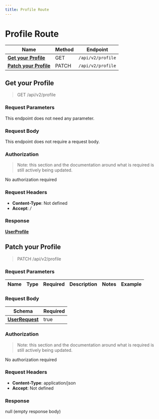 ```yaml
---
title: Profile Route
---
```


# Profile Route




| Name | Method | Endpoint |
|------------- | ------------- | -------------|
| [**Get your Profile**](#getyour-profile) | GET | `/api/v2/profile` |
| [**Patch your Profile**](#patchyour-profile) | PATCH | `/api/v2/profile` |


<a name="getProfile"></a>

## **Get your Profile**

> GET /api/v2/profile


### Request Parameters
This endpoint does not need any parameter.


### Request Body
This endpoint does not require a request body.

### Authorization

> Note: this section and the documentation around what is required is still actively being updated.

No authorization required

### Request Headers

- **Content-Type**: Not defined
- **Accept**: */*

### Response

[**UserProfile**](./models/UserProfile.md)

<a name="updateProfile"></a>

## **Patch your Profile**

> PATCH /api/v2/profile


### Request Parameters


| Name | Type | Required | Description | Notes | Example |
| ---- | ---- | -------- | ----------- | --- |---|


### Request Body
| Schema | Required | 
| ------ | --- | 
| [**UserRequest**](./models/UserRequest) | true |


### Authorization

> Note: this section and the documentation around what is required is still actively being updated.

No authorization required

### Request Headers

- **Content-Type**: application/json
- **Accept**: Not defined

### Response

null (empty response body)

